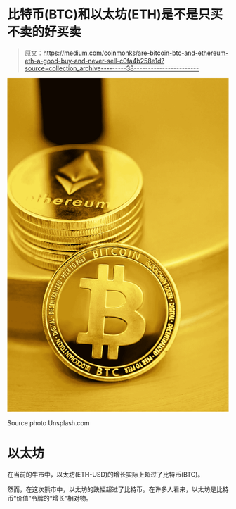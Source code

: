 # 比特币(BTC)和以太坊(ETH)是不是只买不卖的好买卖

> 原文：<https://medium.com/coinmonks/are-bitcoin-btc-and-ethereum-eth-a-good-buy-and-never-sell-c0fa4b258e1d?source=collection_archive---------38----------------------->

![](img/b09bd7d4b24e68103c1f49fae86cd6a7.png)

Source photo Unsplash.com

# 以太坊

在当前的牛市中，以太坊(ETH-USD)的增长实际上超过了比特币(BTC)。

然而，在这次熊市中，以太坊的跌幅超过了比特币。在许多人看来，以太坊是比特币“价值”令牌的“增长”相对物。